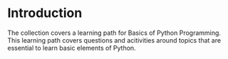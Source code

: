 # Introduction

The collection covers a learning path for Basics of Python Programming. This learning path covers questions and acitivities around topics that are essential to learn basic elements of Python.
